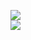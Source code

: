 [![](https://img.shields.io/badge/Made%20With-Github%20Spray-lightgrey.svg?style=for-the-badge&logo=github)](https://github.com/Annihil/github-spray#2384)  
[![](https://i.imgur.com/2DrTn0Z.gif)](https://github.com/Annihil/github-spray)